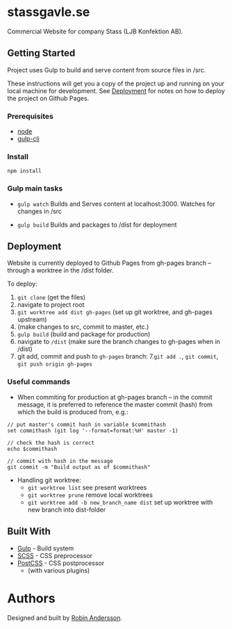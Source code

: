 # stassgavle.se

Commercial Website for company Stass (LJB Konfektion AB).

## Getting Started

Project uses Gulp to build and serve content from source files in /src.

These instructions will get you a copy of the project up and running on your local machine for development. See [Deployment](#deployment) for notes on how to deploy the project on Github Pages.

### Prerequisites

- [node](https://nodejs.org/)
- [gulp-cli](https://www.npmjs.com/package/gulp-cli)

### Install

`npm install`

### Gulp main tasks

- `gulp watch`
  Builds and Serves content at localhost:3000. Watches for changes in /src

- `gulp build`
  Builds and packages to /dist for deployment

## Deployment

Website is currently deployed to Github Pages from gh-pages branch – through a worktree in the /dist folder.

To deploy:

1. `git clone` (get the files)
2. navigate to project root
3. `git worktree add dist gh-pages` (set up git worktree, and gh-pages upstream)
4. (make changes to src, commit to master, etc.)
5. `gulp build` (build and package for production)
6. navigate to `/dist` (make sure the branch changes to gh-pages when in /dist)
7. git add, commit and push to `gh-pages` branch: 7.`git add .`, `git commit`, `git push origin gh-pages`

### Useful commands

- When commiting for production at gh-pages branch – in the commit message, it is preferred to reference the master commit (hash) from which the build is produced from, e.g.:

```
// put master's commit hash in variable $commithash
set commithash (git log '--format=format:%H' master -1)

// check the hash is correct
echo $commithash

// commit with hash in the message
git commit -m "Build output as of $commithash"
```

- Handling git worktree:
  - `git worktree list` see present worktrees
  - `git worktree prune` remove local worktrees
  - `git worktree add -b new_branch_name dist` set up worktree with new branch into dist-folder

## Built With

- [Gulp](https://gulpjs.com/) - Build system
- [SCSS](https://sass-lang.com/) - CSS preprocessor
- [PostCSS](https://postcss.org/) - CSS postprocessor
  - (with various plugins)

# Authors

Designed and built by [Robin Andersson](http://robinandersson.se/ 'robinandersson.se').
